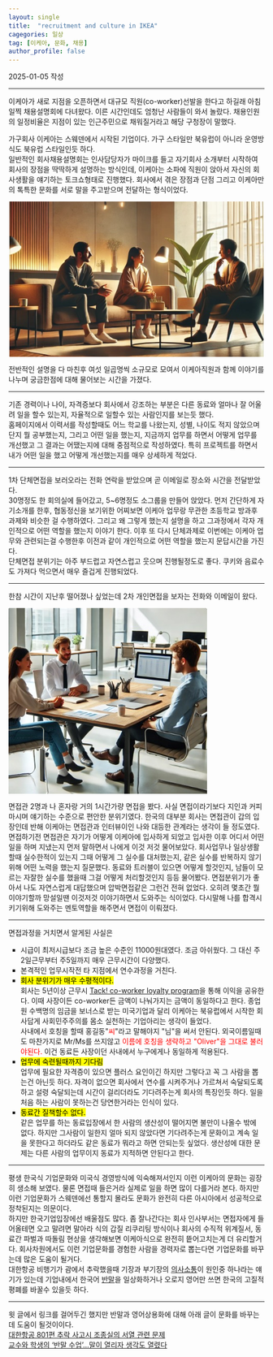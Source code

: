 ```yaml
---
layout: single
title:  "recruitment and culture in IKEA"
cagegories: 일상
tag: [이케아, 문화, 채용]
author_profile: false
---
```

<p>2025-01-05 작성</p>
<hr class="wp-block-separator has-alpha-channel-opacity"/>
<p>이케아가 새로 지점을 오픈하면서 대규모 직원(co-worker)선발을 한다고 하길래 아침 일찍 채용설명회에 다녀왔다. 이른 시간인데도 엄청난 사람들이 와서 놀랐다. 채용인원의 일정비율은 지점이 있는 인근주민으로 채워질거라고 해당 구청장이 말했다.

<p>가구회사 이케아는 스웨덴에서 시작된 기업이다. 가구 스타일만 북유럽이 아니라 운영방식도 북유럽 스타일인듯 하다.
<br>일반적인 회사채용설명회는 인사담당자가 마이크를 들고 자기회사 소개부터 시작하여 회사의 장점을 딱딱하게 설명하는 방식인데, 이케아는 소파에 직원이 앉아서 자신의 회사생활을 얘기하는 토크쇼형태로 진행했다. 회사에서 겪은 장점과 단점 그리고 이케아만의 톡특한 문화를 서로 말을 주고받으며 전달하는 형식이었다.</p>
<img src="/assets/images/2024-11-26-ikea hiring and culture/talkshow style.jpg" align="center">
<p>전반적인 설명을 다 마친후 여섯 일곱명씩 소규모로 모여서 이케아직원과 함께 이야기를 나누며 궁금한점에 대해 물어보는 시간을 가졌다.</p>
<hr class="wp-block-separator has-alpha-channel-opacity"/>
<p>기존 경력이나 나이, 자격증보다 회사에서 강조하는 부분은 다른 동료와 얼마나 잘 어울려 일을 할수 있는지, 자율적으로 일할수 있는 사람인지를 보는듯 했다.
<br>홈페이지에서 이력서를 작성할때도 어느 학교를 나왔는지, 성별, 나이도 적지 않았으며 단지 뭘 공부했는지, 그리고 어떤 일을 했는지, 지금까지 업무를 하면서 어떻게 업무를 개선했고 그 결과는 어땠는지에 대해 중점적으로 작성하였다. 특히 프로젝트를 하면서 내가 어떤 일을 했고 어떻게 개선했는지를 매우 상세하게 적었다.</p>
<hr class="wp-block-separator has-alpha-channel-opacity"/>
<p>1차 단체면접을 보러오라는 전화 연락을 받았으며 곧 이메일로 장소와 시간을 전달받았다.
<br> 30명정도 한 회의실에 들어갔고, 5~6명정도 소그룹을 만들어 앉았다. 먼저 간단하게 자기소개를 한후, 협동정신을 보기위한 어찌보면 이케아 업무랑 무관한 초등학교 방과후 과제와 비슷한 걸 수행하였다. 그리고 왜 그렇게 했는지 설명을 하고 그과정에서 각자 개인적으로 어떤 역할을 했는지 이야기 한다. 이후 또 다시 단체과제로 이번에는 이케아 업무와 관련되는걸 수행한후 이전과 같이 개인적으로 어떤 역할을 했는지 문답시간을 가진다.
<br>단체면접 분위기는 아주 부드럽고 자연스럽고 웃으며 진행될정도로 좋다. 쿠키와 음료수도 가져다 먹으면서 매우 즐겁게 진행되었다.
</p>
<hr class="wp-block-separator has-alpha-channel-opacity"/>
<p>한참 시간이 지난후 떨어졌나 싶었는데 2차 개인면접을 보자는 전화와 이메일이 왔다.</p>
<img src="/assets/images/2024-11-26-ikea hiring and culture/interview.jpg" align="center">
<p>면접관 2명과 나 혼자랑 거의 1시간가량 면접을 봤다. 사실 면접이라기보다 지인과 커피마시며 얘기하는 수준으로 편안한 분위기였다. 한국의 대부분 회사는 면접관이 갑의 입장인데 반해 이케아는 면접관과 인터뷰이인 나와 대등한 관계라는 생각이 들 정도였다. 면접하기전 면접관은 자기가 어떻게 이케아에 입사하게 되었고 입사한 이후 어디서 어떤 일을 하며 지냈는지 먼저 말하면서 나에게 이것 저것 물어보았다. 회사업무나 일상생활 할때 실수한적이 있는지 그때 어떻게 그 실수를 대처했는지, 같은 실수를 반복하지 않기위해 어떤 노력을 했는지 질문했다. 동료와 트러블이 있으면 어떻게 할것인지, 남들이 모르는 자잘한 실수를 했을때 그걸 어떻게 처리할것인지 등등 물어봤다. 면접분위기가 좋아서 나도 자연스럽게 대답했으며 압박면접같은 그런건 전혀 없었다. 오히려 몇초간 뭘 이야기할까 망설일땐 이것저것 이야기하면서 도와주는 식이었다. 다시말해 나를 합격시키기위해 도와주는 멘토역할을 해주면서 면접이 이뤄졌다.</p>
<hr class="wp-block-separator has-alpha-channel-opacity"/>
면접과정을 거치면서 알게된 사실은
<ul type ="SQUARE">
    <li>시급이 최저시급보다 조금 높은 수준인 11000원대였다. 조금 아쉬웠다. 그 대신 주2일근무부터 주5일까지 매우 근무시간이 다양했다.</li>
    <li>본격적인 업무시작전 타 지점에서 연수과정을 거친다.</li>
    <li><mark>회사 분위기가 매우 수평적이다.</mark></li>
    회사는 5년이상 근무시 <A href="https://www.ikea.com/kr/en/this-is-ikea/work-with-us/benefits-pub8c6da021/">Tack! co-worker loyalty program</A>을 통해 이익을 공유한다. 이때 사장이든 co-worker든 금액이 나눠가지는 금액이 동일하다고 한다. 종업원 수백명의 임금을 보너스로 받는 미국기업과 달리 이케아는 북유럽에서 시작한 회사답게 사회민주주의를 몸소 실천하는 기업아리는 생각이 들었다.
    <br>사내에서 호칭을 할때 홍길동"<span style="color: red;">씨</span>"라고 말해야지 "님"을 써서 안된다. 외국이름일때도 마찬가지로 Mr/Ms를 쓰지않고 <span style="color: red;">이름에 호칭을 생략하고 "Oliver"을 그대로 불러야된다.</span> 이건 동료든 사장이던 사내에서 누구에게나 동일하게 적용된다.
    <li><mark>업무에 숙련될때까지 기다림</mark></li>
    업무에 필요한 자격증이 있으면 플러스 요인이긴 하지만 그렇다고 꼭 그 사람을 뽑는건 아닌듯 하다. 자격이 없으면 회사에서 연수를 시켜주거나 가르쳐서 숙달되도록하고 설령 숙달되는데 시간이 걸리더라도 기다려주는게 회사의 특징인듯 하다. 일을 처음 하는 사람이 못하는건 당연한거라는 인식이 있다.
    <Li><mark>동료간 질책할수 없다.</mark></Li>
    같은 업무를 하는 동료입장에서 한 사람의 생산성이 떨어지면 불만이 나올수 밖에 없다. 하지만 그사람이 일한지 얼마 되지 않았다면 기다려주는게 문화이고 계속 일을 못한다고 하더라도 같은 동료가 뭐라고 하면 안되는듯 싶었다. 생산성에 대한 문제는 다른 사람의 업무이지 동료가 지적하면 안된다고 한다.
</ul>
<hr class="wp-block-separator has-alpha-channel-opacity"/>
<p>평생 한국식 기업문화와 미국식 경영방식에 익숙해져서인지 이런 이케아의 문화는 굉장히 생소해 보였다. 물론 면접때 들은거라 실제로 일을 하면 많이 다를거라 본다. 하지만 이런 기업문화가 스웨덴에선 통할지 몰라도 문화가 완전히 다른 아시아에서 성공적으로 정착된지는 의문이다.
<br>하지만 한국기업입장에선 배울점도 많다. 좀 잘나간다는 회사 인사부서는 면접자에게 들어올테면 오고 말려면 말아라 식의 갑질 리쿠리팅 방식이나 회사의 수직적 위계질서, 동료간 파벌과 따돌림 현상을 생각해보면 이케아식으로 완전히 띁어고치는게 더 유리할거다. 회사차원에서도 이런 기업문화를 경험한 사람을 경력자로 뽑는다면 기업문화를 바꾸는데 많은 도움이 될거다.
<br>대한항공 비행기가 괌에서 추락했을때 기장과 부기장의 <A href="https://namu.wiki/w/%EB%8C%80%ED%95%9C%ED%95%AD%EA%B3%B5%20801%ED%8E%B8%20%EC%B6%94%EB%9D%BD%20%EC%82%AC%EA%B3%A0#s-5.3">의사소통</A>이 원인중 하나라는 얘기가 있는데 기업내에서 한국어 <A href="https://www.hani.co.kr/arti/society/society_general/1061011.html">반말</A>을 일상화하거나 오로지 영어만 쓰면 한국의 고질적 평폐를 바꿀수 있을듯 하다.
</p>
<hr class="wp-block-separator has-alpha-channel-opacity"/>
<p>윗 글에서 링크를 걸어두긴 했지만 반말과 영어상용화에 대해 아래 글이 문화를 바꾸는데 도움이 될것이이다.
<br><A href="https://namu.wiki/w/%EB%8C%80%ED%95%9C%ED%95%AD%EA%B3%B5%20801%ED%8E%B8%20%EC%B6%94%EB%9D%BD%20%EC%82%AC%EA%B3%A0#s-5.3">대한항공 801편 추락 사고시 조종실의 서열 관련 문제</A>
<br><A href="https://www.hani.co.kr/arti/society/society_general/1061011.html">교수와 학생의 ‘반말 수업’…말이 열리자 생각도 열렸다</A></p>